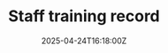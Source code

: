 ---
title: Staff training record
linkTitle: Staff training record
date: '2025-04-24T16:18:00Z'
weight: 1
description: Template for staff training records includes sections for training details,
  participant information, content covered, performance evaluation, feedback, follow-up
  actions, and sign-off by coordinators and managers, ensuring compliance with company
  policies.
draft: false
ref: staff-training-record
---